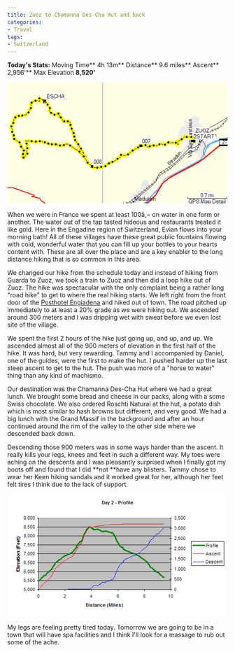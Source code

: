 ```yaml
---
title: Zuoz to Chamanna Des-Cha Hut and back
categories:
- Travel
tags:
- Switzerland
---
```


**Today's Stats:** Moving Time** 4h 13m** Distance** 9.6 miles** Ascent** 2,956'** Max Elevation **8,520'**


![](/assets/posts/2004/r_hike2.png)

When we were in France we spent at least 100â‚¬ on water in one form or another. The water out of the tap tasted hideous and restaurants treated it like gold. Here in the Engadine region of Switzerland, Evian flows into your morning bath! All of these villages have these great public fountains flowing with cold, wonderful water that you can fill up your bottles to your hearts content with. These are all over the place and are a key enabler to the long distance hiking that is so common in this area.

We changed our hike from the schedule today and instead of hiking from Guarda to Zuoz, we took a train to Zuoz and then did a loop hike out of Zuoz. The hike was spectacular with the only complaint being a rather long "road hike" to get to where the real hiking starts. We left right from the front door of the [Posthotel Engiadena](http://www.hotelengiadina.ch/) and hiked out of town. The road pitched up immediately  to at least a 20% grade as we were hiking out. We ascended around 300 meters and I was dripping wet with sweat before we even lost site of the village.

We spent the first 2 hours of the hike just going up, and up, and up. We ascended almost all of the 900 meters of elevation in the first half of the hike. It was hard, but very rewarding. Tammy and I accompanied by Daniel, one of the guides, were the first to make the hut. I pushed harder up the last steep ascent to get to the hut. The push was more of a "horse to water" thing than any kind of machismo.

Our destination was the Chamanna Des-Cha Hut where we had a great lunch. We brought some bread and cheese in our packs, along with a some Swiss chocolate. We also ordered Roschti Natural at the hut, a potato dish which is most similar to hash browns but different, and very good. We had a big lunch with the Grand Massif in the background and after an hour continued around the rim of the valley to the other side where we descended back down.

Descending those 900 meters was in some ways harder than the ascent. It really kills your legs, knees and feet in such a different way. My toes were aching on the descents and I was pleasantly surprised when I finally got my boots off and found that I did **not **have any blisters. Tammy chose to wear her Keen hiking sandals and it worked great for her, although her feet felt tires I think due to the lack of support.

![](/assets/posts/2004/r_profile-day2.png)

My legs are feeling pretty tired today. Tomorrow we are going to be in a town that will have spa facilities and I think I'll look for a massage to rub out some of the ache.
